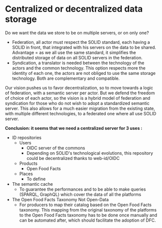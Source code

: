 # Centralized or decentralized data storage

Do we want the data we store to be on multiple servers, or on only one?

* Federation, all actor must respect the SOLID standard, each having a SOLID in front, that integrated with his servers on the data to be shared. Advantage = as we all use the same standard, it simplifies the distributed storage of data on all SOLID servers in the federation.
* Syndication, a translator is needed between the technology of the actors and the common technology. This option respects more the identity of each one, the actors are not obliged to use the same storage technology. Both are complementary and compatible.

Our vision pushes us to favor decentralization, so to move towards a logic of federation, with a semantic server per actor. But we defend the freedom of choice of each actor, so the vision is a hybrid model of federation and syndication for those who do not wish to adopt a standardized semantic server. This also allows for a much easier migration from the existing state, with multiple different technologies, to a federated one where all use SOLID server.

**Conclusion: it seems that we need a centralized server for 3 uses :**

* ID repositories
  * Users
    * OIDC server of the commons
    * Depending on SOLID's technological evolutions, this repository could be decentralized thanks to web-id/OIDC
  * Products
    * Open Food Facts
  * Places
    * To define
* The semantic cache
  * To guarantee the performances and to be able to make queries \(SPARQL, GraphQL\) which cover the data of all the platforms
* The Open Food Facts Taxonomy Not Open-Data
  * For producers to map their catalog based on the Open Food Facts taxonomy. This mapping from the original taxonomy of the platforms to the Open Food Facts taxonomy has to be done once manually and can be automated after, which should facilitate the adoption of DFC.
